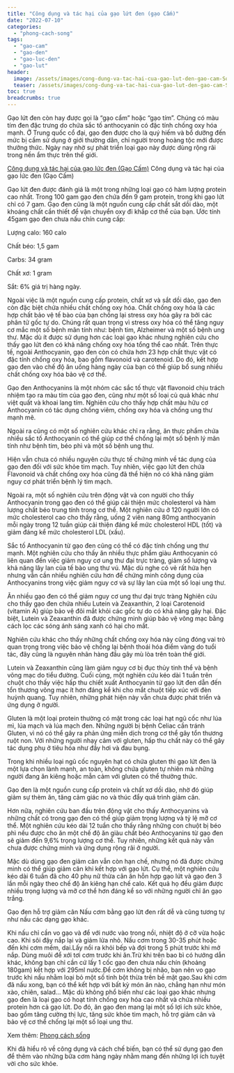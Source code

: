 ```yaml
---
title: "Công dụng và tác hại của gạo lứt đen (gạo Cấm)"
date: "2022-07-10"
categories: 
  - "phong-cach-song"
tags: 
  - "gao-cam"
  - "gao-den"
  - "gao-luc-den"
  - "gao-lut"
header:
  image: /assets/images/cong-dung-va-tac-hai-cua-gao-lut-den-gao-cam-Sofsog.com_.jpg
  teaser: /assets/images/cong-dung-va-tac-hai-cua-gao-lut-den-gao-cam-Sofsog.com_.jpg
toc: true
breadcrumbs: true
---
```


Gạo lứt đen còn hay được gọi là “gạo cẩm” hoặc “gạo tím”. Chúng có màu tím đen đặc trưng do chứa sắc tố anthocyanin có đặc tính chống oxy hóa mạnh. Ở Trung quốc cổ đại, gạo đen được cho là quý hiếm và bổ dưỡng đến mức bị cấm sử dụng ở giới thường dân, chỉ người trong hoàng tộc mới được thưởng thức. Ngày nay nhờ sự phát triển loại gạo này được dùng rộng rãi trong nền ẩm thực trên thế giới.

[Công dụng và tác hại của gạo lức đen (Gạo Cấm)](/assets/images/cong-dung-va-tac-hai-cua-gao-lut-den-gao-cam-Sofsog.com_.jpg) Công dụng và tác hại của gạo lức đen (Gạo Cấm)

Gạo lứt đen được đánh giá là một trong những loại gạo có hàm lượng protein cao nhất. Trong 100 gam gạo đen chứa đến 9 gam protein, trong khi gạo lứt chỉ có 7 gam. Gạo đen cũng là một nguồn cung cấp chất sắt dồi dào, một khoáng chất cần thiết để vận chuyển oxy đi khắp cơ thể của bạn. Ước tính 45gam gạo đen chưa nấu chín cung cấp:

Lượng calo: 160 calo

Chất béo: 1,5 gam

Carbs: 34 gram

Chất xơ: 1 gram

Sắt: 6% giá trị hàng ngày.

Ngoài việc là một nguồn cung cấp protein, chất xơ và sắt dồi dào, gạo đen còn đặc biệt chứa nhiều chất chống oxy hóa. Chất chống oxy hóa là các hợp chất bảo vệ tế bào của bạn chống lại stress oxy hóa gây ra bởi các phân tử gốc tự do. Chúng rất quan trọng vì stress oxy hóa có thể tăng nguy cơ mắc một số bệnh mãn tính như: bệnh tim, Alzheimer và một số bệnh ung thư. Mặc dù ít được sử dụng hơn các loại gạo khác nhưng nghiên cứu cho thấy gạo lứt đen có khả năng chống oxy hóa tổng thể cao nhất. Trên thực tế, ngoài Anthocyanin, gạo đen còn có chứa hơn 23 hợp chất thực vật có đặc tính chống oxy hóa, bao gồm flavonoid và carotenoid. Do đó, kết hợp gạo đen vào chế độ ăn uống hàng ngày của bạn có thể giúp bổ sung nhiều chất chống oxy hóa bảo vệ cơ thể.

Gạo đen Anthocyanins là một nhóm các sắc tố thực vật flavonoid chịu trách nhiệm tạo ra màu tím của gạo đen, cũng như một số loại củ quả khác như việt quất và khoai lang tím. Nghiên cứu cho thấy hợp chất màu hữu cơ Anthocyanin có tác dụng chống viêm, chống oxy hóa và chống ung thư mạnh mẽ.

Ngoài ra cũng có một số nghiên cứu khác chỉ ra rằng, ăn thực phẩm chứa nhiều sắc tố Anthocyanin có thể giúp cơ thể chống lại một số bệnh lý mãn tính như bệnh tim, béo phì và một số bệnh ung thư.

Hiện vẫn chưa có nhiều nguyên cứu thực tế chứng minh về tác dụng của gạo đen đối với sức khỏe tim mạch. Tuy nhiên, việc gạo lứt đen chứa Flavonoid và chất chống oxy hóa cũng đã thể hiện nó có khả năng giảm nguy cơ phát triển bệnh lý tim mạch.

Ngoài ra, một số nghiên cứu trên động vật và con người cho thấy Anthocyanin trong gạo đen có thể giúp cải thiện mức cholesterol và hàm lượng chất béo trung tính trong cơ thể. Một nghiên cứu ở 120 người lớn có mức cholesterol cao cho thấy rằng, uống 2 viên nang 80mg anthocyanin mỗi ngày trong 12 tuần giúp cải thiện đáng kể mức cholesterol HDL (tốt) và giảm đáng kể mức cholesterol LDL (xấu).

Sắc tố Anthocyanin từ gạo đen cũng có thể có đặc tính chống ung thư mạnh. Một nghiên cứu cho thấy ăn nhiều thực phẩm giàu Anthocyanin có liên quan đến việc giảm nguy cơ ung thư đại trực tràng, giảm số lượng và khả năng lây lan của tế bào ung thư vú. Mặc dù nghe có vẻ rất hứa hẹn nhưng vẫn cần nhiều nghiên cứu hơn để chứng minh công dụng của Anthocyanins trong việc giảm nguy cơ và sự lây lan của một số loại ung thư.

Ăn nhiều gạo đen có thể giảm nguy cơ ung thư đại trực tràng Nghiên cứu cho thấy gạo đen chứa nhiều Lutein và Zeaxanthin, 2 loại Carotenoid (vitamin A) giúp bảo vệ đôi mắt khỏi các gốc tự do có khả năng gây hại. Đặc biệt, Lutein và Zeaxanthin đã được chứng minh giúp bảo vệ võng mạc bằng cách lọc các sóng ánh sáng xanh có hại cho mắt.

Nghiên cứu khác cho thấy những chất chống oxy hóa này cũng đóng vai trò quan trọng trong việc bảo vệ chống lại bệnh thoái hóa điểm vàng do tuổi tác, đây cũng là nguyên nhân hàng đầu gây mù lòa trên toàn thế giới.

Lutein và Zeaxanthin cũng làm giảm nguy cơ bị đục thủy tinh thể và bệnh võng mạc do tiểu đường. Cuối cùng, một nghiên cứu kéo dài 1 tuần trên chuột cho thấy việc hấp thu chiết xuất Anthocyanin từ gạo lứt đen dẫn đến tổn thương võng mạc ít hơn đáng kể khi cho mắt chuột tiếp xúc với đèn huỳnh quang. Tuy nhiên, những phát hiện này vẫn chưa được phát triển và ứng dụng ở người.

Gluten là một loại protein thường có mặt trong các loại hạt ngũ cốc như lúa mì, lúa mạch và lúa mạch đen. Những người bị bệnh Celiac cần tránh Gluten, vì nó có thể gây ra phản ứng miễn dịch trong cơ thể gây tổn thương ruột non. Với những người nhạy cảm với gluten, hấp thu chất này có thể gây tác dụng phụ ở tiêu hóa như đầy hơi và đau bụng.

Trong khi nhiều loại ngũ cốc nguyên hạt có chứa gluten thì gạo lứt đen là một lựa chọn lành mạnh, an toàn, không chứa gluten tự nhiên mà những người đang ăn kiêng hoặc mẫn cảm với gluten có thể thưởng thức.

Gạo đen là một nguồn cung cấp protein và chất xơ dồi dào, nhờ đó giúp giảm sự thèm ăn, tăng cảm giác no và thúc đẩy quá trình giảm cân.

Hơn nữa, nghiên cứu ban đầu trên động vật cho thấy Anthocyanins và những chất có trong gạo đen có thể giúp giảm trọng lượng và tỷ lệ mỡ cơ thể. Một nghiên cứu kéo dài 12 tuần cho thấy rằng những con chuột bị béo phì nếu được cho ăn một chế độ ăn giàu chất béo Anthocyanins từ gạo đen sẽ giảm đến 9,6% trọng lượng cơ thể. Tuy nhiên, những kết quả này vẫn chưa được chứng minh và ứng dụng rộng rãi ở người.

Mặc dù dùng gạo đen giảm cân vẫn còn hạn chế, nhưng nó đã được chứng minh có thể giúp giảm cân khi kết hợp với gạo lứt. Cụ thể, một nghiên cứu kéo dài 6 tuần đã cho 40 phụ nữ thừa cân ăn hỗn hợp gạo lứt và gạo đen 3 lần mỗi ngày theo chế độ ăn kiêng hạn chế calo. Kết quả họ đều giảm được nhiều trọng lượng và mỡ cơ thể hơn đáng kể so với những người chỉ ăn gạo trắng.

Gạo đen hỗ trợ giảm cân Nấu cơm bằng gạo lứt đen rất dễ và cũng tương tự như nấu các dạng gạo khác.

Khi nấu chỉ cần vo gạo và để với nước vào trong nồi, nhiệt độ ở cỡ vừa hoặc cao. Khi sôi đậy nắp lại và giảm lửa nhỏ. Nấu cơm trong 30-35 phút hoặc đến khi cơm mềm, dai.Lấy nồi ra khỏi bếp và đợi trong 5 phút trước khi mở nắp. Dùng muôi để xới tơi cơm trước khi ăn.Trừ khi trên bao bì có hướng dẫn khác, không bạn chỉ cần cứ lấy 1 cốc gạo đen chưa nấu chín (khoảng 180gam) kết hợp với 295ml nước.Để cơm không bị nhão, bạn nên vo gạo trước khi nấu nhằm loại bỏ một số tinh bột thừa trên bề mặt gạo.Sau khi cơm đã nấu xong, bạn có thể kết hợp với bất kỳ món ăn nào, chẳng hạn như món xào, chiên, salad... Mặc dù không phổ biến như các loại gạo khác nhưng gạo đen là loại gạo có hoạt tính chống oxy hóa cao nhất và chứa nhiều protein hơn cả gạo lứt. Do đó, ăn gạo đen mang lại một số lợi ích sức khỏe, bao gồm tăng cường thị lực, tăng sức khỏe tim mạch, hỗ trợ giảm cân và bảo vệ cơ thể chống lại một số loại ung thư.

Xem thêm: [Phong cách sống](https://sofsog.com/phong-cach-song)

Khi đã hiểu rõ về công dụng và cách chế biến, bạn có thể sử dụng gạo đen để thêm vào những bữa cơm hàng ngày nhằm mang đến những lợi ích tuyệt vời cho sức khỏe.
